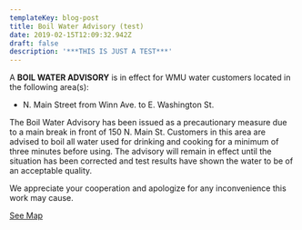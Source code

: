 ```yaml
---
templateKey: blog-post
title: Boil Water Advisory (test)
date: 2019-02-15T12:09:32.942Z
draft: false
description: '***THIS IS JUST A TEST***'
---
```

A **BOIL WATER ADVISORY** is in effect for WMU water customers located in the following area(s):

* N. Main Street from Winn Ave. to E. Washington St.

The Boil Water Advisory has been issued as a precautionary measure due to a main break in front of 150 N. Main St.  Customers in this area are advised to boil all water used for drinking and cooking for a minimum of three minutes before using.  The advisory will remain in effect until the situation has been corrected and test results have shown the water to be of an acceptable quality.  

We appreciate your cooperation and apologize for any inconvenience this work may cause.

[See Map](https://geosync.cloud/maps/9c6053d0-4304-49e1-a64b-0466c7018bad?layer=Advisory&feature=2)
